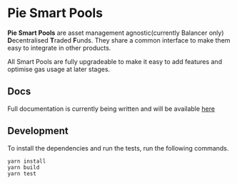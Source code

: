 # Pie Smart Pools

**Pie Smart Pools** are asset management agnostic(currently Balancer only) **D**ecentralised **T**raded **F**unds. They share a common interface to make them easy to integrate in other products.

All Smart Pools are fully upgradeable to make it easy to add features and optimise gas usage at later stages.

## Docs

Full documentation is currently being written and will be available [here](https://docs.piedao.org)

## Development

To install the dependencies and run the tests, run the following commands.

```
yarn install
yarn build
yarn test
```